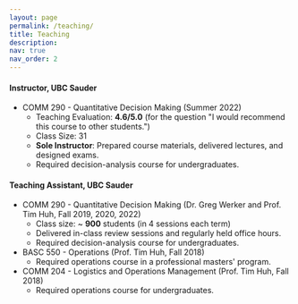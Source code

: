 ```yaml
---
layout: page
permalink: /teaching/
title: Teaching
description:  
nav: true
nav_order: 2
---
```


#### Instructor, UBC Sauder

* COMM 290 - Quantitative Decision Making (Summer 2022)
    * Teaching Evaluation: **4.6/5.0** (for the question "I would recommend this course to other students.") 
    * Class Size: 31
    * **Sole Instructor**: Prepared course materials, delivered lectures, and designed exams.
    * Required decision-analysis course for undergraduates. 


#### Teaching Assistant, UBC Sauder
* COMM 290 - Quantitative Decision Making (Dr. Greg Werker and Prof. Tim Huh, Fall 2019, 2020, 2022)
   * Class size: ~ **900** students (in 4 sessions each term)
   * Delivered in-class review sessions and regularly held office hours.
   * Required decision-analysis course for undergraduates.    
* BASC 550 - Operations (Prof. Tim Huh, Fall 2018)
   * Required operations course in a professional masters' program.
* COMM 204 - Logistics and Operations Management (Prof. Tim Huh, Fall 2018)
   * Required operations course for undergraduates.

 
